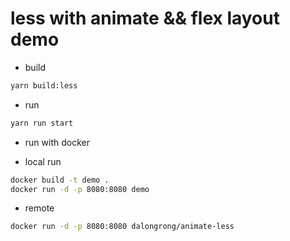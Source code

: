 # less with animate && flex layout demo

* build 
```bash
yarn build:less
```
* run
```bash
yarn run start
```
* run with docker
- local run 
```bash
docker build -t demo .
docker run -d -p 8080:8080 demo
```
- remote 
```bash
docker run -d -p 8080:8080 dalongrong/animate-less
```